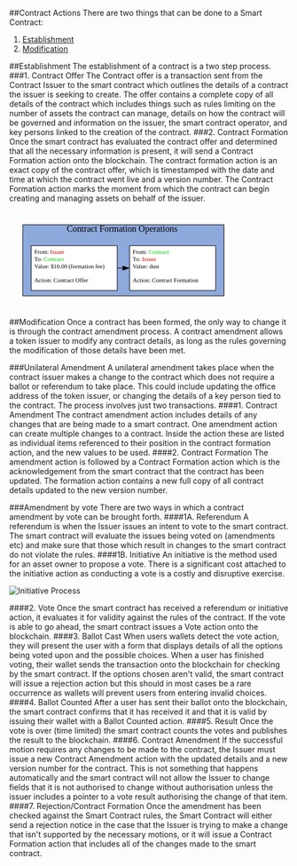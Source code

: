 ##Contract Actions
There are two things that can be done to a Smart Contract:
1. [Establishment](#establishment)
2. [Modification](#modification)

<a name="establishment"></a>
##Establishment
The establishment of a contract is a two step process.
###1. Contract Offer
The Contract offer is a transaction sent from the Contract Issuer to the smart contract which outlines the details of a contract the issuer is seeking to create. The offer contains a complete copy of all details of the contract which includes things such as rules limiting on the number of assets the contract can manage, details on how the contract will be governed and information on the issuer, the smart contract operator, and key persons linked to the creation of the contract.
###2. Contract Formation
Once the smart contract has evaluated the contract offer and determined that all the necessary information is present, it will send a Contract Formation action onto the blockchain. The contract formation action is an exact copy of the contract offer, which is timestamped with the date and time at which the contract went live and a version number.
The Contract Formation action marks the moment from which the contract can begin creating and managing assets on behalf of the issuer.

<img src="data:image/svg+xml;base64,PD94bWwgdmVyc2lvbj0iMS4wIiBlbmNvZGluZz0iVVRGLTgiIHN0YW5kYWxvbmU9Im5vIj8+Cjwh%0D%0ARE9DVFlQRSBzdmcgUFVCTElDICItLy9XM0MvL0RURCBTVkcgMS4xLy9FTiIgImh0dHA6Ly93d3cu%0D%0AdzMub3JnL0dyYXBoaWNzL1NWRy8xLjEvRFREL3N2ZzExLmR0ZCI+CjwhLS0gR2VuZXJhdGVkIGJ5%0D%0AIE1pY3Jvc29mdCBWaXNpbywgU1ZHIEV4cG9ydCBjb250cmFjdC1mb3JtYXRpb24uc3ZnIFBhZ2Ut%0D%0AMSAtLT4KPHN2ZyB4bWxucz0iaHR0cDovL3d3dy53My5vcmcvMjAwMC9zdmciIHhtbG5zOnhsaW5r%0D%0APSJodHRwOi8vd3d3LnczLm9yZy8xOTk5L3hsaW5rIiB4bWxuczpldj0iaHR0cDovL3d3dy53My5v%0D%0AcmcvMjAwMS94bWwtZXZlbnRzIgoJCXhtbG5zOnY9Imh0dHA6Ly9zY2hlbWFzLm1pY3Jvc29mdC5j%0D%0Ab20vdmlzaW8vMjAwMy9TVkdFeHRlbnNpb25zLyIgd2lkdGg9IjQuMjkxOWluIiBoZWlnaHQ9IjEu%0D%0AODU5MjFpbiIKCQl2aWV3Qm94PSIwIDAgMzA5LjAxNyAxMzMuODYzIiB4bWw6c3BhY2U9InByZXNl%0D%0AcnZlIiBjb2xvci1pbnRlcnBvbGF0aW9uLWZpbHRlcnM9InNSR0IiIGNsYXNzPSJzdDEwIj4KCTx2%0D%0AOmRvY3VtZW50UHJvcGVydGllcyB2OmxhbmdJRD0iMjA1NyIgdjptZXRyaWM9InRydWUiIHY6dmll%0D%0Ad01hcmt1cD0iZmFsc2UiPgoJCTx2OnVzZXJEZWZzPgoJCQk8djp1ZCB2Om5hbWVVPSJtc3ZOb0F1%0D%0AdG9Db25uZWN0IiB2OnZhbD0iVlQwKDEpOjI2Ii8+CgkJPC92OnVzZXJEZWZzPgoJPC92OmRvY3Vt%0D%0AZW50UHJvcGVydGllcz4KCgk8c3R5bGUgdHlwZT0idGV4dC9jc3MiPgoJPCFbQ0RBVEFbCgkJLnN0%0D%0AMSB7ZmlsbDojOGVhOWRiO3N0cm9rZTojMDAwMDAwO3N0cm9rZS1saW5lY2FwOnJvdW5kO3N0cm9r%0D%0AZS1saW5lam9pbjpyb3VuZDtzdHJva2Utd2lkdGg6MC43NX0KCQkuc3QyIHtmaWxsOiMwMDAwMDA7%0D%0AZm9udC1mYW1pbHk6Q2FsaWJyaTtmb250LXNpemU6MS4wMDAwMWVtfQoJCS5zdDMge2ZpbGw6I2Zm%0D%0AZmZmZjtzdHJva2U6IzAwMDAwMDtzdHJva2UtbGluZWNhcDpyb3VuZDtzdHJva2UtbGluZWpvaW46%0D%0Acm91bmQ7c3Ryb2tlLXdpZHRoOjAuNzV9CgkJLnN0NCB7ZmlsbDojMDAwMDAwO2ZvbnQtZmFtaWx5%0D%0AOkNhbGlicmk7Zm9udC1zaXplOjAuNjY2NjY0ZW19CgkJLnN0NSB7ZmlsbDojYzAwMDAwO2ZvbnQt%0D%0Ac2l6ZToxZW19CgkJLnN0NiB7Zm9udC1zaXplOjFlbX0KCQkuc3Q3IHtmaWxsOiMwMGNjMDA7Zm9u%0D%0AdC1zaXplOjFlbX0KCQkuc3Q4IHttYXJrZXItZW5kOnVybCgjbXJrcjEzLTI1KTtzdHJva2U6IzAw%0D%0AMDAwMDtzdHJva2UtbGluZWNhcDpyb3VuZDtzdHJva2UtbGluZWpvaW46cm91bmQ7c3Ryb2tlLXdp%0D%0AZHRoOjAuNzV9CgkJLnN0OSB7ZmlsbDojMDAwMDAwO2ZpbGwtb3BhY2l0eToxO3N0cm9rZTojMDAw%0D%0AMDAwO3N0cm9rZS1vcGFjaXR5OjE7c3Ryb2tlLXdpZHRoOjAuMjI5MzU3Nzk4MTY1MTR9CgkJLnN0%0D%0AMTAge2ZpbGw6bm9uZTtmaWxsLXJ1bGU6ZXZlbm9kZDtmb250LXNpemU6MTJweDtvdmVyZmxvdzp2%0D%0AaXNpYmxlO3N0cm9rZS1saW5lY2FwOnNxdWFyZTtzdHJva2UtbWl0ZXJsaW1pdDozfQoJXV0+Cgk8%0D%0AL3N0eWxlPgoKCTxkZWZzIGlkPSJNYXJrZXJzIj4KCQk8ZyBpZD0ibGVuZDEzIj4KCQkJPHBhdGgg%0D%0AZD0iTSAzIDEgTCAwIDAgTCAzIC0xIEwgMyAxICIgc3R5bGU9InN0cm9rZTpub25lIi8+CgkJPC9n%0D%0APgoJCTxtYXJrZXIgaWQ9Im1ya3IxMy0yNSIgY2xhc3M9InN0OSIgdjphcnJvd1R5cGU9IjEzIiB2%0D%0AOmFycm93U2l6ZT0iMiIgdjpzZXRiYWNrPSIxMy4wOCIgcmVmWD0iLTEzLjA4IiBvcmllbnQ9ImF1%0D%0AdG8iCgkJCQltYXJrZXJVbml0cz0ic3Ryb2tlV2lkdGgiIG92ZXJmbG93PSJ2aXNpYmxlIj4KCQkJ%0D%0APHVzZSB4bGluazpocmVmPSIjbGVuZDEzIiB0cmFuc2Zvcm09InNjYWxlKC00LjM2LC00LjM2KSAi%0D%0ALz4KCQk8L21hcmtlcj4KCTwvZGVmcz4KCTxnIHY6bUlEPSIwIiB2OmluZGV4PSIxIiB2Omdyb3Vw%0D%0AQ29udGV4dD0iZm9yZWdyb3VuZFBhZ2UiPgoJCTx0aXRsZT5QYWdlLTE8L3RpdGxlPgoJCTx2OnBh%0D%0AZ2VQcm9wZXJ0aWVzIHY6ZHJhd2luZ1NjYWxlPSIwLjAzOTM3MDEiIHY6cGFnZVNjYWxlPSIwLjAz%0D%0AOTM3MDEiIHY6ZHJhd2luZ1VuaXRzPSIyNCIgdjpzaGFkb3dPZmZzZXRYPSI4LjUwMzk0IgoJCQkJ%0D%0AdjpzaGFkb3dPZmZzZXRZPSItOC41MDM5NCIvPgoJCTx2OmxheWVyIHY6bmFtZT0iQ29ubmVjdG9y%0D%0AIiB2OmluZGV4PSIwIi8+CgkJPGcgaWQ9InNoYXBlNTktMSIgdjptSUQ9IjU5IiB2Omdyb3VwQ29u%0D%0AdGV4dD0ic2hhcGUiIHRyYW5zZm9ybT0idHJhbnNsYXRlKDE4LjUxNTYsLTE4LjM3NSkiPgoJCQk8%0D%0AdGl0bGU+U2hlZXQuNTk8L3RpdGxlPgoJCQk8ZGVzYz5Db250cmFjdCBGb3JtYXRpb24gT3BlcmF0%0D%0AaW9uczwvZGVzYz4KCQkJPHY6dGV4dEJsb2NrIHY6bWFyZ2lucz0icmVjdCg0LDQsNCw0KSIgdjp0%0D%0AYWJTcGFjZT0iNDIuNTE5NyIvPgoJCQk8djp0ZXh0UmVjdCBjeD0iMTM1LjU0NyIgY3k9IjQzLjU3%0D%0ANSIgd2lkdGg9IjI3Mi4xMyIgaGVpZ2h0PSI5LjAwMjM0Ii8+CgkJCTxyZWN0IHg9IjAiIHk9IjM3%0D%0ALjQ4NTEiIHdpZHRoPSIyNzIuMTI2IiBoZWlnaHQ9Ijk2LjM3OCIgY2xhc3M9InN0MSIvPgoJCQk8%0D%0AdGV4dCB4PSI1OS4yOSIgeT0iNDcuMTgiIGNsYXNzPSJzdDIiIHY6bGFuZ0lEPSIzMDgxIj48djpw%0D%0AYXJhZ3JhcGggdjpob3JpekFsaWduPSIxIi8+PHY6dGFiTGlzdC8+Q29udHJhY3QgRm9ybWF0aW9u%0D%0AIE9wZXJhdGlvbnM8L3RleHQ+CQk8L2c+CgkJPGcgaWQ9InNoYXBlMjQtNCIgdjptSUQ9IjI0IiB2%0D%0AOmdyb3VwQ29udGV4dD0ic2hhcGUiIHRyYW5zZm9ybT0idHJhbnNsYXRlKDI5Ljg1NDIsLTI1LjYw%0D%0AMzMpIj4KCQkJPHRpdGxlPlNoZWV0LjI0PC90aXRsZT4KCQkJPGRlc2M+RnJvbTogSXNzdWVyIFRv%0D%0AOiBDb250cmFjdCBWYWx1ZTogJDE2LjAwIChmb3JtYXRpb24gZmVlKSBBY3Rpby4uLjwvZGVzYz4K%0D%0ACQkJPHY6dGV4dEJsb2NrIHY6bWFyZ2lucz0icmVjdCg0LDQsNCw0KSIgdjp0YWJTcGFjZT0iNDIu%0D%0ANTE5NyIgdjp2ZXJ0aWNhbEFsaWduPSIwIi8+CgkJCTx2OnRleHRSZWN0IGN4PSI1OC4xMTAyIiBj%0D%0AeT0iMTAzLjQ2MiIgd2lkdGg9IjExNi4yMyIgaGVpZ2h0PSI2MC44MDMyIi8+CgkJCTxyZWN0IHg9%0D%0AIjAiIHk9IjczLjA1OTkiIHdpZHRoPSIxMTYuMjIiIGhlaWdodD0iNjAuODAzMiIgY2xhc3M9InN0%0D%0AMyIvPgoJCQk8dGV4dCB4PSI0IiB5PSI4NC4yNiIgY2xhc3M9InN0NCIgdjpsYW5nSUQ9IjMwODEi%0D%0APjx2OnBhcmFncmFwaC8+PHY6dGFiTGlzdC8+RnJvbTogPHRzcGFuIGNsYXNzPSJzdDUiPklzc3Vl%0D%0Acjx2Om5ld2xpbmVDaGFyLz48L3RzcGFuPjx0c3BhbgoJCQkJCQl4PSI0IiBkeT0iMS4yZW0iIGNs%0D%0AYXNzPSJzdDYiPlRvOiA8L3RzcGFuPjx0c3BhbiBjbGFzcz0ic3Q3Ij5Db250cmFjdDx2Om5ld2xp%0D%0AbmVDaGFyLz48L3RzcGFuPjx0c3BhbiB4PSI0IgoJCQkJCQlkeT0iMS4yZW0iIGNsYXNzPSJzdDYi%0D%0APlZhbHVlOiAkMTYuMDAgKGZvcm1hdGlvbiBmZWUpPHY6bmV3bGluZUNoYXIvPjx2Om5ld2xpbmVD%0D%0AaGFyLz48L3RzcGFuPjx0c3BhbiB4PSI0IgoJCQkJCQlkeT0iMi40ZW0iIGNsYXNzPSJzdDYiPkFj%0D%0AdGlvbjogQ29udHJhY3QgT2ZmZXI8L3RzcGFuPjwvdGV4dD4JCTwvZz4KCQk8ZyBpZD0ic2hhcGUz%0D%0AMi0xMiIgdjptSUQ9IjMyIiB2Omdyb3VwQ29udGV4dD0ic2hhcGUiIHRyYW5zZm9ybT0idHJhbnNs%0D%0AYXRlKDE2My4wODMsLTI1LjYwMzMpIj4KCQkJPHRpdGxlPlNoZWV0LjMyPC90aXRsZT4KCQkJPGRl%0D%0Ac2M+RnJvbTogQ29udHJhY3QgVG86IElzc3VlciBWYWx1ZTogZHVzdCBBY3Rpb246IENvbnRyYWN0%0D%0AIEZvcm1hdC4uLjwvZGVzYz4KCQkJPHY6dGV4dEJsb2NrIHY6bWFyZ2lucz0icmVjdCg0LDQsNCw0%0D%0AKSIgdjp0YWJTcGFjZT0iNDIuNTE5NyIgdjp2ZXJ0aWNhbEFsaWduPSIwIi8+CgkJCTx2OnRleHRS%0D%0AZWN0IGN4PSI1OC4xMTAyIiBjeT0iMTAzLjQ2MiIgd2lkdGg9IjExNi4yMyIgaGVpZ2h0PSI2MC44%0D%0AMDMyIi8+CgkJCTxyZWN0IHg9IjAiIHk9IjczLjA1OTkiIHdpZHRoPSIxMTYuMjIiIGhlaWdodD0i%0D%0ANjAuODAzMiIgY2xhc3M9InN0MyIvPgoJCQk8dGV4dCB4PSI0IiB5PSI4NC4yNiIgY2xhc3M9InN0%0D%0ANCIgdjpsYW5nSUQ9IjMwODEiPjx2OnBhcmFncmFwaC8+PHY6dGFiTGlzdC8+RnJvbTogPHRzcGFu%0D%0AIGNsYXNzPSJzdDciPkNvbnRyYWN0PHY6bmV3bGluZUNoYXIvPjwvdHNwYW4+PHRzcGFuCgkJCQkJ%0D%0ACXg9IjQiIGR5PSIxLjJlbSIgY2xhc3M9InN0NiI+VG86IDwvdHNwYW4+PHRzcGFuIGNsYXNzPSJz%0D%0AdDUiPklzc3Vlcjx2Om5ld2xpbmVDaGFyLz48L3RzcGFuPjx0c3BhbiB4PSI0IgoJCQkJCQlkeT0i%0D%0AMS4yZW0iIGNsYXNzPSJzdDYiPlZhbHVlOiBkdXN0PHY6bmV3bGluZUNoYXIvPjx2Om5ld2xpbmVD%0D%0AaGFyLz48L3RzcGFuPjx0c3BhbiB4PSI0IiBkeT0iMi40ZW0iCgkJCQkJCWNsYXNzPSJzdDYiPkFj%0D%0AdGlvbjogQ29udHJhY3QgRm9ybWF0aW9uPC90c3Bhbj48L3RleHQ+CQk8L2c+CgkJPGcgaWQ9InNo%0D%0AYXBlNjEtMjAiIHY6bUlEPSI2MSIgdjpncm91cENvbnRleHQ9InNoYXBlIiB2OmxheWVyTWVtYmVy%0D%0APSIwIiB0cmFuc2Zvcm09InRyYW5zbGF0ZSgxNDYuMDc1LC00OC45MTgzKSI+CgkJCTx0aXRsZT5E%0D%0AeW5hbWljIGNvbm5lY3RvcjwvdGl0bGU+CgkJCTxwYXRoIGQ9Ik0wIDEyNi43OCBMNy4yIDEyNi43%0D%0AOCIgY2xhc3M9InN0OCIvPgoJCTwvZz4KCTwvZz4KPC9zdmc+Cg==" alt="Contract Formation Process">

<a name="modification"></a>
##Modification
Once a contract has been formed, the only way to change it is through the contract amendment process. A contract amendment allows a token issuer to modify any contract details, as long as the rules governing the modification of those details have been met.

###Unilateral Amendment
A unilateral amendment takes place when the contract issuer makes a change to the contract which does not require a ballot or referendum to take place. This could include updating the office address of the token issuer, or changing the details of a key person tied to the contract. The process involves just two transactions.
####1. Contract Amendment
The contract amendment action includes details of any changes that are being made to a smart contract. One amendment action can create multiple changes to a contract. Inside the action these are listed as individual items referenced to their position in the contract formation action, and the new values to be used.
####2. Contract Formation
The amendment action is followed by a Contract Formation action which is the acknowledgement from the smart contract that the contract has been updated. The formation action contains a new full copy of all contract details updated to the new version number. 

###Amendment by vote
There are two ways in which a contract amendment by vote can be brought forth.
####1A. Referendum
A referendum is when the Issuer issues an intent to vote to the smart contract. The smart contract will evaluate the issues being voted on (amendments etc) and make sure that those which result in changes to the smart contract do not violate the rules.
####1B. Initiative
An initiative is the method used for an asset owner to propose a vote. There is a significant cost attached to the initiative action as conducting a vote is a costly and disruptive exercise.

<img src="https://github.com/tokenized/docs/blob/master/images/initiative.JPG?raw=true" alt="Initiative Process">

####2. Vote
Once the smart contract has received a referendum or initiative action, it evaluates it for validity against the rules of the contract. If the vote is able to go ahead, the smart contract issues a Vote action onto the blockchain.
####3. Ballot Cast
When users wallets detect the vote action, they will present the user with a form that displays details of all the options being voted upon and the possible choices. When a user has finished voting, their wallet sends the transaction onto the blockchain for checking by the smart contract. If the options chosen aren't valid, the smart contract will issue a rejection action but this should in most cases be a rare occurrence as wallets will prevent users from entering invalid choices.
####4. Ballot Counted
After a user has sent their ballot onto the blockchain, the smart contract confirms that it has received it and that it is valid by issuing their wallet with a Ballot Counted action.
####5. Result
Once the vote is over (time limited) the smart contract counts the votes and publishes the result to the blockchain. 
####6. Contract Amendment
If the successful motion requires any changes to be made to the contract, the Issuer must issue a new Contract Amendment action with the updated details and a new version number for the contract. This is not something that happens automatically and the smart contract will not allow the Issuer to change fields that it is not authorised to change without authorisation unless the issuer includes a pointer to a vote result authorising the change of that item.
####7. Rejection/Contract Formation
Once the amendment has been checked against the Smart Contract rules, the Smart Contract will either send a rejection notice in the case that the Issuer is trying to make a change that isn't supported by the necessary motions, or it will issue a Contract Formation action that includes all of the changes made to the smart contract.  